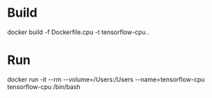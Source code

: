 # Build
docker build -f Dockerfile.cpu -t tensorflow-cpu .

# Run
docker run -it --rm --volume=/Users:/Users --name=tensorflow-cpu tensorflow-cpu /bin/bash
